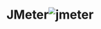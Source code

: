# JMeter![jmeter](https://user-images.githubusercontent.com/117719759/218472500-fb551d40-ef0b-44b3-af96-a90851a29dd9.JPG)
